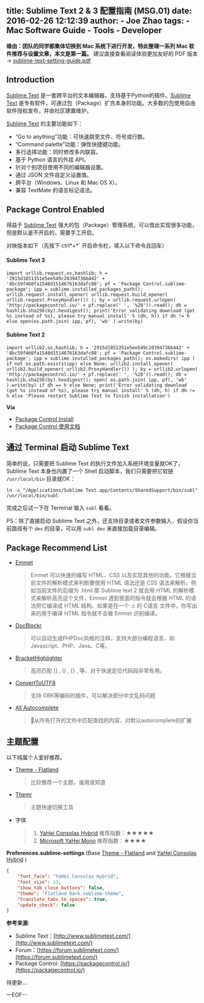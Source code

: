 title: Sublime Text 2 & 3 配置指南 (MSG.01)
date: 2016-02-26 12:12:39
author:
    - Joe Zhao
tags:
    - Mac Software Guide
    - Tools
    - Developer
---

__缘由：团队的同学都集体切换到 Mac 系统下进行开发，特此整理一系列 Mac 软件推荐与设置文章，本文是第一篇。__
建议直接查看阅读体验更加友好的 PDF 版本 -> [sublime-text-setting-guide.pdf](http://7x2ws5.com1.z0.glb.clouddn.com/pdf/sublime-text-setting-guide.pdf)

## Introduction

[Sublime Text](https://www.sublimetext.com/) 是一套跨平台的文本编辑器，支持基于Python的插件。[Sublime Text](https://www.sublimetext.com/) 是专有软件，可通过包（Package）扩充本身的功能。大多数的包使用自由软件授权发布，并由社区建置维护。

[Sublime Text](https://www.sublimetext.com/) 的主要功能如下：

- “Go to anything”功能：可快速跳至文件、符号或行数。
- “Command palette”功能：弹性快捷键功能。
- 多行选择功能：同时修改多内联容。
- 基于 Python 语言的外挂 API。
- 针对个别项目使用不同的编辑器设置。
- 通过 JSON 文件自定义设置值。
- 跨平台（Windows、Linux 和 Mac OS X）。
- 兼容 TextMate 的语言标记语法。


## Package Control Enabled

得益于 [Sublime Text](https://www.sublimetext.com/) 强大的包（Package）管理系统，可以借此实现很多功能，但是默认是不开启的，需要手工开启。

对映版本如下（先按下 ctrl*+*` 开启命令栏，填入以下命令且回车）

#### Sublime Text 3

``` shell
import urllib.request,os,hashlib; h = '2915d1851351e5ee549c20394736b442' + '8bc59f460fa1548d1514676163dafc88'; pf = 'Package Control.sublime-package'; ipp = sublime.installed_packages_path(); urllib.request.install_opener( urllib.request.build_opener( urllib.request.ProxyHandler()) ); by = urllib.request.urlopen( 'http://packagecontrol.io/' + pf.replace(' ', '%20')).read(); dh = hashlib.sha256(by).hexdigest(); print('Error validating download (got %s instead of %s), please try manual install' % (dh, h)) if dh != h else open(os.path.join( ipp, pf), 'wb' ).write(by)
```

#### Sublime Text 2

``` shell
import urllib2,os,hashlib; h = '2915d1851351e5ee549c20394736b442' + '8bc59f460fa1548d1514676163dafc88'; pf = 'Package Control.sublime-package'; ipp = sublime.installed_packages_path(); os.makedirs( ipp ) if not os.path.exists(ipp) else None; urllib2.install_opener( urllib2.build_opener( urllib2.ProxyHandler()) ); by = urllib2.urlopen( 'http://packagecontrol.io/' + pf.replace(' ', '%20')).read(); dh = hashlib.sha256(by).hexdigest(); open( os.path.join( ipp, pf), 'wb' ).write(by) if dh == h else None; print('Error validating download (got %s instead of %s), please try manual install' % (dh, h) if dh != h else 'Please restart Sublime Text to finish installation')
```

__Via__

- [Package Control Install](https://packagecontrol.io/installation#st3)
- [Package Control 使用文档](https://packagecontrol.io/docs/usage)

## 通过 Terminal 启动 Sublime Text

简单的说，只需要把 Sublime Text 的执行文件加入系统环境变量就OK了，Sublime Text 本身也内置了一个 Shell 启动脚本，我们只需要把它软链 `/usr/local/bin` 目录就OK：

``` shell
ln -s "/Applications/Sublime Text.app/Contents/SharedSupport/bin/subl" /usr/local/bin/subl
```

完成之后试一下在 Terminal 输入 `subl` 看看。

PS：除了直接启动 Sublime Text 之外，还支持目录或者文件参数输入，假设你当前路径有个 `dev` 的目录，可以用 `subl dev` 来直接加载目录编辑。


## Package Recommend List

- [Emmet](https://packagecontrol.io/packages/Emmet)

  > Emmet 可以快速的编写 HTML、CSS 以及实现其他的功能。它根据当前文件的解析模式来判断要使用 HTML 语法还是 CSS 语法来解析。例如当前文件的后缀为 .html 那 Sublime text 2 就会用 HTML 的解析模式来解析高亮这个文件，Emmet 遇到里面的指令就会根据 HTML 的语法把它编译成 HTML 结构。如果是在一个 .c 的 C语言 文件中，你写出来的用于编译 HTML 指令就不会被 Emmet 识别编译。

- [DocBlockr](https://packagecontrol.io/packages/DocBlockr)

  > 可以自动生成PHPDoc风格的注释，支持大部分编程语言，如 Javascript、PHP、Java、C等。

- [BracketHighlighter](https://packagecontrol.io/packages/BracketHighlighter)

  > 高亮匹配 [] , () , {} , 等，对于快速定位代码段非常有用。

- [ConvertToUTF8](https://packagecontrol.io/packages/ConvertToUTF8)

  > 支持 GBK等编码的插件，可以解决部分中文乱码问题

- [All Autocomplete](https://packagecontrol.io/packages/All%20Autocomplete)

  > 从所有打开的文件中匹配查找的内容，对默认autocomplete的扩展



## 主题配置

以下纯属个人爱好推荐。



- [Theme - Flatland](https://packagecontrol.io/packages/Theme%20-%20Flatland)

  > 比较推荐一个主题，谁用谁知道

- [Themr](https://packagecontrol.io/packages/Themr)

  > ​主题快速切换工具

- 字体

  > 1. [YaHei Consolas Hybrid](http://7x2ws5.com1.z0.glb.clouddn.com/font/YaHei.Consolas.1.12.ttf) 推荐指数：★★★★★
  > 2. [Microsoft YaHei Mono](http://7x2ws5.com1.z0.glb.clouddn.com/font/Microsoft%20YaHei%20Mono.ttf) 推荐指数：★★★★



**Preferences.sublime-settings** (Base [Theme - Flatland](https://packagecontrol.io/packages/Theme%20-%20Flatland) and [YaHei Consolas Hybrid](http://7x2ws5.com1.z0.glb.clouddn.com/font/YaHei.Consolas.1.12.ttf) )
``` json
{
	"font_face": "YaHei Consolas Hybrid",
	"font_size": 13,
	"show_tab_close_buttons": false,
	"theme": "Flatland Dark.sublime-theme",
	"translate_tabs_to_spaces": true,
	"update_check": false
}
```


**参考来源**:
- Sublime Text：[http://www.sublimetext.com/](http://www.sublimetext.com/)
- Forum：[https://forum.sublimetext.com/](https://forum.sublimetext.com/)
- Package Control: [https://packagecontrol.io/](https://packagecontrol.io/)

待更新...

—EOF--
